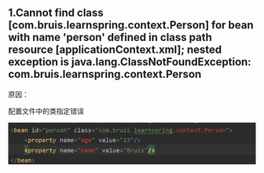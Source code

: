 ## 1.Cannot find class [com.bruis.learnspring.context.Person] for bean with name 'person' defined in class path resource [applicationContext.xml]; nested exception is java.lang.ClassNotFoundException: com.bruis.learnspring.context.Person

原因：

配置文件中的类指定错误

![image-20220710113541881](Spring相关bug.assets/image-20220710113541881-16574241435301.png)